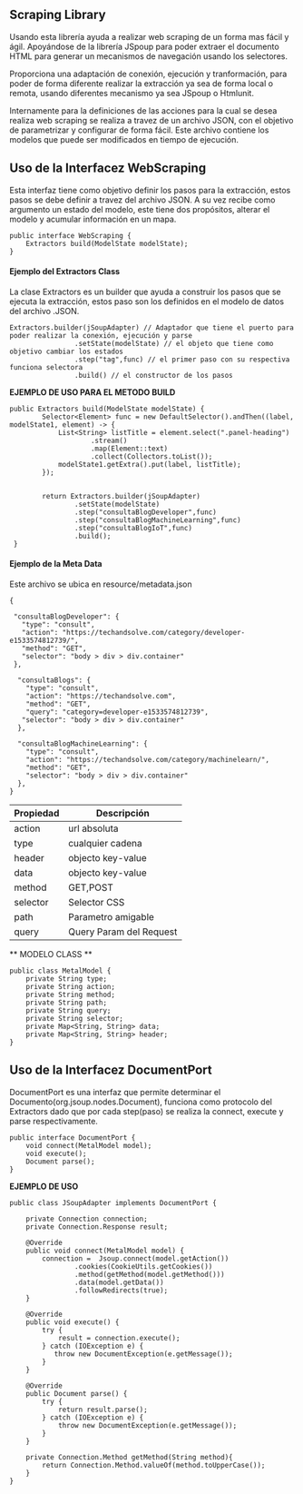  ## Scraping Library ##

Usando esta librería ayuda a realizar web scraping de un forma  mas fácil y ágil. Apoyándose de la librería JSpoup para poder extraer el documento HTML para generar un mecanismos de navegación usando los selectores. 

Proporciona una adaptación de conexión, ejecución y tranformación, para poder de forma diferente realizar la extracción ya sea de forma local o remota, usando diferentes mecanismo ya sea JSpoup o Htmlunit.

Internamente para la definiciones de las acciones para la cual se desea realiza web scraping se realiza a travez de un archivo JSON, con el objetivo de parametrizar y configurar de forma fácil. Este archivo contiene los modelos que puede ser modificados en tiempo de ejecución. 

## Uso de la Interfacez WebScraping ##

Esta interfaz tiene como objetivo definir los pasos para la extracción, estos pasos se debe definir a travez del archivo JSON. A su vez recibe como argumento un estado del modelo, este tiene dos propósitos, alterar el modelo y acumular información en un mapa. 

```
public interface WebScraping {
    Extractors build(ModelState modelState);
}
```

#### Ejemplo del Extractors Class ####


La clase Extractors es un builder que ayuda a construir los pasos que se ejecuta la extracción, estos paso son los definidos en el modelo de datos del archivo .JSON.

```  
Extractors.builder(jSoupAdapter) // Adaptador que tiene el puerto para poder realizar la conexión, ejecución y parse
                .setState(modelState) // el objeto que tiene como objetivo cambiar los estados
                .step("tag",func) // el primer paso con su respectiva funciona selectora 
                .build() // el constructor de los pasos
```  

**EJEMPLO DE USO PARA EL METODO BUILD**

```  
public Extractors build(ModelState modelState) {
        Selector<Element> func = new DefaultSelector().andThen((label, modelState1, element) -> {
            List<String> listTitle = element.select(".panel-heading")
                    .stream()
                    .map(Element::text)
                    .collect(Collectors.toList());
            modelState1.getExtra().put(label, listTitle);
        });


        return Extractors.builder(jSoupAdapter)
                .setState(modelState)
                .step("consultaBlogDeveloper",func)
                .step("consultaBlogMachineLearning",func)
                .step("consultaBlogIoT",func)
                .build();
 }
```

#### Ejemplo de la Meta Data ####

Este archivo se ubica en resource/metadata.json

``` 
{

 "consultaBlogDeveloper": {
   "type": "consult",
   "action": "https://techandsolve.com/category/developer-e1533574812739/",
   "method": "GET",
   "selector": "body > div > div.container"
 },

  "consultaBlogs": {
    "type": "consult",
    "action": "https://techandsolve.com",
    "method": "GET",
    "query": "category=developer-e1533574812739",
   "selector": "body > div > div.container"
  },

  "consultaBlogMachineLearning": {
    "type": "consult",
    "action": "https://techandsolve.com/category/machinelearn/",
    "method": "GET",
    "selector": "body > div > div.container"
  },
}
``` 

| Propiedad  | Descripción |
| ------------- | ------------- |
| action  | url absoluta  |
| type  | cualquier cadena  |
| header  | objecto key-value |
| data  | objecto key-value  |
| method  | GET,POST  |
| selector  | Selector CSS  |
| path  | Parametro amigable  |
| query  | Query Param del Request  |

** MODELO CLASS **

```
public class MetalModel {
    private String type;
    private String action;
    private String method;
    private String path;
    private String query;
    private String selector;
    private Map<String, String> data;
    private Map<String, String> header;
}
```
## Uso de la Interfacez DocumentPort ##

DocumentPort es una interfaz que permite determinar el Documento(org.jsoup.nodes.Document), funciona como protocolo del Extractors dado que por cada step(paso) se realiza la connect, execute y parse respectivamente. 

```
public interface DocumentPort {
    void connect(MetalModel model);
    void execute();
    Document parse();
}
```

**EJEMPLO DE USO**

```
public class JSoupAdapter implements DocumentPort {

    private Connection connection;
    private Connection.Response result;

    @Override
    public void connect(MetalModel model) {
        connection =  Jsoup.connect(model.getAction())
                .cookies(CookieUtils.getCookies())
                .method(getMethod(model.getMethod()))
                .data(model.getData())
                .followRedirects(true);
    }

    @Override
    public void execute() {
        try {
            result = connection.execute();
        } catch (IOException e) {
           throw new DocumentException(e.getMessage());
        }
    }

    @Override
    public Document parse() {
        try {
            return result.parse();
        } catch (IOException e) {
            throw new DocumentException(e.getMessage());
        }
    }

    private Connection.Method getMethod(String method){
        return Connection.Method.valueOf(method.toUpperCase());
    }
}
```



